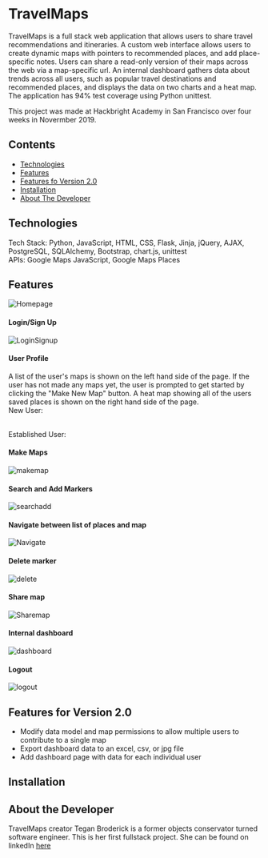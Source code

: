 # TravelMaps

TravelMaps is a full stack web application that allows users to share travel recommendations and itineraries. A custom web interface allows users to create dynamic maps with pointers to recommended places, and add place-specific notes. Users can share a read-only version of their maps across the web via a map-specific url. An internal dashboard gathers data about trends across all users, such as popular travel destinations and recommended places, and displays the data on two charts and a heat map. The application has 94% test coverage using Python unittest.

This project was made at Hackbright Academy in San Francisco over four weeks in Novermber 2019.

## Contents
* [Technologies](#techstack)
* [Features](#features)
* [Features fo Version 2.0](#futurefeatures)
* [Installation](#installation)
* [About The Developer](#aboutme)

## <a name="techstack"></a>Technologies
Tech Stack: Python, JavaScript, HTML, CSS, Flask, Jinja, jQuery, AJAX, PostgreSQL, SQLAlchemy, Bootstrap, chart.js, unittest <br>
APIs: Google Maps JavaScript, Google Maps Places

## <a name="features"></a>Features
![Homepage](https://raw.githubusercontent.com/teganbroderick/Travelmaps/master/static/img/homepage.png)
<br>

#### Login/Sign Up <br>
![LoginSignup](http://g.recordit.co/FuYclCOszT.gif)
<br>

#### User Profile
A list of the user's maps is shown on the left hand side of the page. If the user has not made any maps yet, the user is prompted to get started by clicking the "Make New Map" button. A heat map showing all of the users saved places is shown on the right hand side of the page. <br>
New User:

<br>
Established User:



#### Make Maps
![makemap](http://g.recordit.co/qAINFJZ0EU.gif)

#### Search and Add Markers<br>
![searchadd](http://g.recordit.co/OsBy6elYqV.gif)
<br>

#### Navigate between list of places and map
![Navigate](http://g.recordit.co/9KzJRplEOX.gif)
<br>

#### Delete marker
![delete](http://g.recordit.co/eU0KwYCyjT.gif)
<br>

#### Share map
![Sharemap](http://g.recordit.co/smsTbVuSLX.gif)
<br>

#### Internal dashboard
![dashboard](http://g.recordit.co/94r05mFXjE.gif)

#### Logout
![logout](http://g.recordit.co/LCD2U9oerM.gif)
<br>
## <a name="futurefeatures"></a>Features for Version 2.0
* Modify data model and map permissions to allow multiple users to contribute to a single map
* Export dashboard data to an excel, csv, or jpg file
* Add dashboard page with data for each individual user

## <a name="installation"></a>Installation

## <a name="aboutme"></a>About the Developer
TravelMaps creator Tegan Broderick is a former objects conservator turned software engineer. This is her first fullstack project. She can be found on linkedIn <a href="https://www.linkedin.com/in/teganbroderick/ ">here</a>
